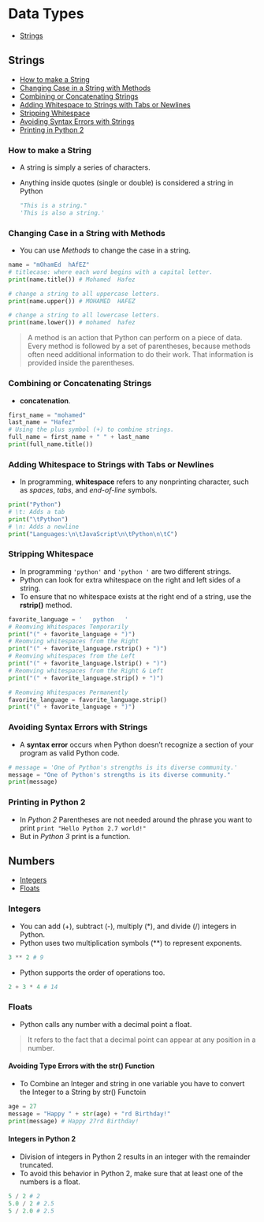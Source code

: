 # Data Types

- [Strings](#strings)

## Strings

- [How to make a String](#how-to-make-a-string)
- [Changing Case in a String with Methods](#changing-case-in-a-string-with-methods)
- [Combining or Concatenating Strings](#combining-or-concatenating-strings)
- [Adding Whitespace to Strings with Tabs or Newlines](#adding-whitespace-to-strings-with-tabs-or-newlines)
- [Stripping Whitespace](#stripping-whitespace)
- [Avoiding Syntax Errors with Strings](#avoiding-syntax-errors-with-strings)
- [Printing in Python 2](#printing-in-python-2)

### How to make a String

- A string is simply a series of characters.
- Anything inside quotes (single or double) is considered a string in Python

  ```py
  "This is a string."
  'This is also a string.'
  ```

### Changing Case in a String with Methods

- You can use *Methods* to change the case in a string.

```py
name = "mOhamEd  hAfEZ"
# titlecase: where each word begins with a capital letter.
print(name.title()) # Mohamed  Hafez

# change a string to all uppercase letters.
print(name.upper()) # MOHAMED  HAFEZ

# change a string to all lowercase letters.
print(name.lower()) # mohamed  hafez
```

> A method is an action that Python can perform on a piece of data.
> Every method is followed by a set of parentheses, because methods often need additional information to do their work. That information is provided inside the parentheses.

### Combining or Concatenating Strings

- **concatenation**.

```py
first_name = "mohamed"
last_name = "Hafez"
# Using the plus symbol (+) to combine strings.
full_name = first_name + " " + last_name
print(full_name.title())
```

### Adding Whitespace to Strings with Tabs or Newlines

- In programming, **whitespace** refers to any nonprinting character, such as *spaces*, *tabs*, and *end-of-line* symbols.

```py
print("Python")
# \t: Adds a tab
print("\tPython")
# \n: Adds a newline
print("Languages:\n\tJavaScript\n\tPython\n\tC")
```

### Stripping Whitespace

- In programming ```'python'``` and ```'python '``` are two different strings.
- Python can look for extra whitespace on the right and left sides of a string.
- To ensure that no whitespace exists at the right end of a string, use
the **rstrip()** method.

```py
favorite_language = '   python   '
# Reomving Whitespaces Temporarily
print("(" + favorite_language + ")")
# Reomving whitespaces from the Right
print("(" + favorite_language.rstrip() + ")")
# Reomving whitespaces from the Left
print("(" + favorite_language.lstrip() + ")")
# Reomving whitespaces from the Right & Left
print("(" + favorite_language.strip() + ")")

# Reomving Whitespaces Permanently
favorite_language = favorite_language.strip()
print("(" + favorite_language + ")")
```

### Avoiding Syntax Errors with Strings

- A **syntax error** occurs when Python doesn’t recognize a section of your program as valid Python code.

```py
# message = 'One of Python's strengths is its diverse community.' 
message = "One of Python's strengths is its diverse community."
print(message)

```

### Printing in Python 2

- In *Python 2* Parentheses are not needed around the phrase you want to print
  ```print "Hello Python 2.7 world!"```
- But in *Python 3* print is a function.

## Numbers

- [Integers](#integers)
- [Floats](#floats)

### Integers

- You can add (+), subtract (-), multiply (*), and divide (/) integers in Python.
- Python uses two multiplication symbols (**) to represent exponents.

```py
3 ** 2 # 9
```

- Python supports the order of operations too.

```py
2 + 3 * 4 # 14
```

### Floats

- Python calls any number with a decimal point a float.

> It refers to the fact that a decimal point can appear at any position in a number.

#### Avoiding Type Errors with the str() Function

- To Combine an Integer and string in one variable you have to convert the Integer to a String by str() Functoin

```py
age = 27
message = "Happy " + str(age) + "rd Birthday!"
print(message) # Happy 27rd Birthday!
```

#### Integers in Python 2

- Division of integers in Python 2 results in an integer with the remainder truncated.
- To avoid this behavior in Python 2, make sure that at least one of the numbers is a float.

```py
5 / 2 # 2
5.0 / 2 # 2.5
5 / 2.0 # 2.5
```

